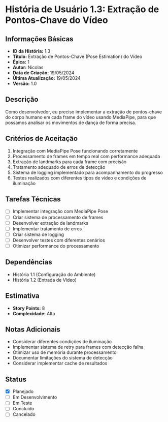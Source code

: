 # História de Usuário 1.3: Extração de Pontos-Chave do Vídeo

## Informações Básicas

- **ID da História:** 1.3
- **Título:** Extração de Pontos-Chave (Pose Estimation) do Vídeo
- **Épica:** 1
- **Autor:** Nicolas
- **Data de Criação:** 19/05/2024
- **Última Atualização:** 19/05/2024
- **Versão:** 1.0

## Descrição

Como desenvolvedor, eu preciso implementar a extração de pontos-chave do corpo humano em cada frame do vídeo usando MediaPipe, para que possamos analisar os movimentos de dança de forma precisa.

## Critérios de Aceitação

1. Integração com MediaPipe Pose funcionando corretamente
2. Processamento de frames em tempo real com performance adequada
3. Extração de landmarks para cada frame com precisão
4. Tratamento adequado de erros de detecção
5. Sistema de logging implementado para acompanhamento do progresso
6. Testes realizados com diferentes tipos de vídeo e condições de iluminação

## Tarefas Técnicas

- [ ] Implementar integração com MediaPipe Pose
- [ ] Criar sistema de processamento de frames
- [ ] Desenvolver extração de landmarks
- [ ] Implementar tratamento de erros
- [ ] Criar sistema de logging
- [ ] Desenvolver testes com diferentes cenários
- [ ] Otimizar performance do processamento

## Dependências

- História 1.1 (Configuração do Ambiente)
- História 1.2 (Entrada de Vídeo)

## Estimativa

- **Story Points:** 8
- **Complexidade:** Alta

## Notas Adicionais

- Considerar diferentes condições de iluminação
- Implementar sistema de retry para frames com detecção falha
- Otimizar uso de memória durante processamento
- Documentar limitações do sistema de detecção
- Considerar implementar cache de resultados

## Status

- [x] Planejado
- [ ] Em Desenvolvimento
- [ ] Em Teste
- [ ] Concluído
- [ ] Cancelado
